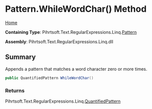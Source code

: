 # Pattern\.WhileWordChar\(\) Method

[Home](../../../../../../README.md)

**Containing Type**: Pihrtsoft\.Text\.RegularExpressions\.Linq\.[Pattern](../README.md)

**Assembly**: Pihrtsoft\.Text\.RegularExpressions\.Linq\.dll

## Summary

Appends a pattern that matches a word character zero or more times\.

```csharp
public QuantifiedPattern WhileWordChar()
```

### Returns

Pihrtsoft\.Text\.RegularExpressions\.Linq\.[QuantifiedPattern](../../QuantifiedPattern/README.md)

